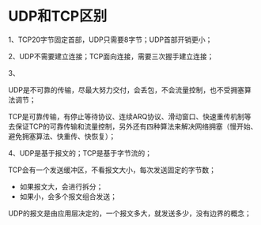 # UDP和TCP区别

1、TCP20字节固定首部，UDP只需要8字节；UDP首部开销更小；

2、UDP不需要建立连接；TCP面向连接，需要三次握手建立连接；

3、

UDP是不可靠的传输，尽最大努力交付，会丢包，不会流量控制，也不受拥塞算法调节；

TCP是可靠传输，有停止等待协议、连续ARQ协议、滑动窗口、快速重传机制等去保证TCP的可靠传输和流量控制，另外还有四种算法来解决网络拥塞（慢开始、避免拥塞算法、快重传、快恢复）；

4、UDP是基于报文的；TCP是基于字节流的；

TCP会有一个发送缓冲区，不看报文大小，每次发送固定的字节数；

- 如果报文大，会进行拆分；
- 如果小，会多个报文组合发送；

UDP的报文是由应用层决定的，一个报文多大，就发送多少，没有边界的概念；
